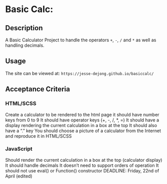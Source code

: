# Basic Calc:

## Description
A Basic Calculator Project to handle the operators `+`, `-`, `/` and `*` as well as handling decimals.

## Usage
The site can be viewed at:
`https://jesse-dejong.github.io/basiccalc/`

## Acceptance Criteria

### HTML/SCSS
Create a calculator to be rendered to the html page
it should have number keys from 0 to 9
It should have operator keys (+, -, /, *, =)
It should have a display rendering the current calculation in a box at the top
It should also have a “.” key
You should choose a picture of a calculator from the Internet and reproduce it in HTML/SCSS
### JavaScript
Should render the current calculation in a box at the top (calculator display)
It should handle decimals
It doesn’t need to support orders of operation
It should not use eval() or Function() constructor
DEADLINE: Friday, 22nd of April (edited) 